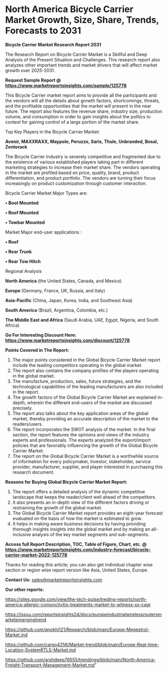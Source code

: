 # North America Bicycle Carrier Market Growth, Size, Share, Trends, Forecasts to 2031

<strong>Bicycle Carrier Market Research Report 2031</strong>

The Research Report on Bicycle Carrier Market is a Skillful and Deep Analysis of the Present Situation and Challenges. This research report also analyzes other important trends and market drivers that will affect market growth over 2025-2031.

<strong>Request Sample Report @ <a href=https://www.marketreportsinsights.com/sample/125778>https://www.marketreportsinsights.com/sample/125778</a></strong>

This Bicycle Carrier market report aims to provide all the participants and the vendors will all the details about growth factors, shortcomings, threats, and the profitable opportunities that the market will present in the near future. The report also features the revenue share, industry size, production volume, and consumption in order to gain insights about the politics to contest for gaining control of a large portion of the market share.

Top Key Players in the Bicycle Carrier Market:

<strong>Avenir, MAXXRAXX, Maypole, Peruzzo, Saris, Thule, Unbranded, Bosal, Zentorack</strong>

The Bicycle Carrier Industry is severely competitive and fragmented due to the existence of various established players taking part in different marketing strategies to increase their market share. The vendors operating in the market are profiled based on price, quality, brand, product differentiation, and product portfolio. The vendors are turning their focus increasingly on product customization through customer interaction.

Bicycle Carrier Market Major Types are:

<strong>• Boot Mounted

• Roof Mounted

• Towbar Mounted</strong>

Market Major end-user applications :

<strong>• Roof

• Rear Trunk

• Rear Tow Hitch</strong>

Regional Analysis

</u><strong><b>North America</b></strong> (the United States, Canada, and Mexico)

<strong><b>Europe </b></strong>(Germany, France, UK, Russia, and Italy)

<strong><b>Asia-Pacific</b></strong> (China, Japan, Korea, India, and Southeast Asia)

<strong><b>South America</b></strong> (Brazil, Argentina, Colombia, etc.)

<strong><b>The Middle East and Africa</b></strong> (Saudi Arabia, UAE, Egypt, Nigeria, and South Africa)

<strong>Go For Interesting Discount Here: <a href=https://www.marketreportsinsights.com/discount/125778>https://www.marketreportsinsights.com/discount/125778</a></strong>

<strong>Points Covered in The Report:</strong>
<ol>
  <li>The major points considered in the Global Bicycle Carrier Market report include the leading competitors operating in the global market.</li>
  <li>The report also contains the company profiles of the players operating in the global market.</li>
  <li>The manufacture, production, sales, future strategies, and the technological capabilities of the leading manufacturers are also included in the report.</li>
  <li>The growth factors of the Global Bicycle Carrier Market are explained in-depth, wherein the different end-users of the market are discussed precisely.</li>
  <li>The report also talks about the key application areas of the global market, thereby providing an accurate description of the market to the readers/users.</li>
  <li>The report incorporates the SWOT analysis of the market. In the final section, the report features the opinions and views of the industry experts and professionals. The experts analyzed the export/import policies that are favorably influencing the growth of the Global Bicycle Carrier Market.</li>
  <li>The report on the Global Bicycle Carrier Market is a worthwhile source of information for every policymaker, investor, stakeholder, service provider, manufacturer, supplier, and player interested in purchasing this research document.</li>
</ol>
<strong>Reasons for Buying Global Bicycle Carrier Market Report:</strong>

<ol>
  <li>The report offers a detailed analysis of the dynamic competitive landscape that keeps the reader/client well ahead of the competitors.</li>
  <li>It also presents an in-depth view of the different factors driving or restraining the growth of the global market.</li>
  <li>The Global Bicycle Carrier Market report provides an eight-year forecast evaluated on the basis of how the market is estimated to grow.</li>
  <li>It helps in making aware business decisions by having providing thorough insights insights into the global market and by making an all-inclusive analysis of the key market segments and sub-segments.</li>
</ol>
<strong>Access full Report Description, TOC, Table of Figure, Chart, etc. @ <a href=https://www.marketreportsinsights.com/industry-forecast/bicycle-carrier-market-2022-125778>https://www.marketreportsinsights.com/industry-forecast/bicycle-carrier-market-2022-125778</a></strong>


Thanks for reading this article; you can also get individual chapter wise section or region wise report version like Asia, United States, Europe.

<strong>Contact Us:</strong>
sales@marketreportsinsights.com

<strong>Our other reports:</strong>

<a href=https://sites.google.com/view/the-tech-pulse/treding-reports/north-america-allergic-conjunctivitis-treatments-market-to-witness-xx-cagr>https://sites.google.com/view/the-tech-pulse/treding-reports/north-america-allergic-conjunctivitis-treatments-market-to-witness-xx-cagr</a>

<a href=https://issuu.com/reportsinsights24/docs/europeindustrialwirelessroutersmarketemergingtrend>https://issuu.com/reportsinsights24/docs/europeindustrialwirelessroutersmarketemergingtrend</a>

<a href=https://github.com/anokhi121/Research/blob/main/Europe-Megestrol-Market.md>https://github.com/anokhi121/Research/blob/main/Europe-Megestrol-Market.md</a>

<a href=https://github.com/cargo4256/Market-trend/blob/main/Europe-Real-time-Location-SystemRTLS-Market.md>https://github.com/cargo4256/Market-trend/blob/main/Europe-Real-time-Location-SystemRTLS-Market.md</a>

<a href=https://github.com/arshdeep76555/trendingg/blob/main/North-America-Freight-Transport-Management-Market.md>https://github.com/arshdeep76555/trendingg/blob/main/North-America-Freight-Transport-Management-Market.md</a>"
